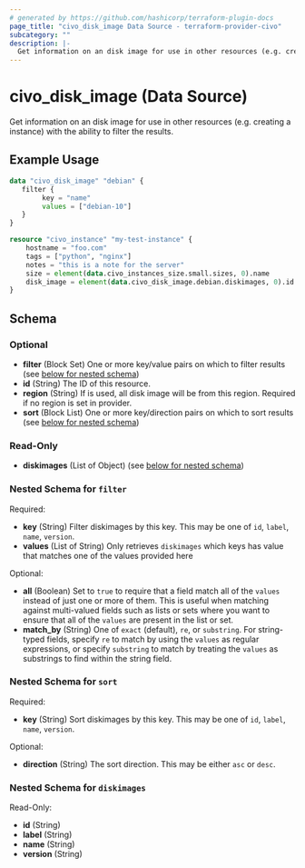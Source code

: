 ```yaml
---
# generated by https://github.com/hashicorp/terraform-plugin-docs
page_title: "civo_disk_image Data Source - terraform-provider-civo"
subcategory: ""
description: |-
  Get information on an disk image for use in other resources (e.g. creating a instance) with the ability to filter the results.
---
```


# civo_disk_image (Data Source)

Get information on an disk image for use in other resources (e.g. creating a instance) with the ability to filter the results.

## Example Usage

```terraform
data "civo_disk_image" "debian" {
   filter {
        key = "name"
        values = ["debian-10"]
   }
}

resource "civo_instance" "my-test-instance" {
    hostname = "foo.com"
    tags = ["python", "nginx"]
    notes = "this is a note for the server"
    size = element(data.civo_instances_size.small.sizes, 0).name
    disk_image = element(data.civo_disk_image.debian.diskimages, 0).id
}
```

<!-- schema generated by tfplugindocs -->
## Schema

### Optional

- **filter** (Block Set) One or more key/value pairs on which to filter results (see [below for nested schema](#nestedblock--filter))
- **id** (String) The ID of this resource.
- **region** (String) If is used, all disk image will be from this region. Required if no region is set in provider.
- **sort** (Block List) One or more key/direction pairs on which to sort results (see [below for nested schema](#nestedblock--sort))

### Read-Only

- **diskimages** (List of Object) (see [below for nested schema](#nestedatt--diskimages))

<a id="nestedblock--filter"></a>
### Nested Schema for `filter`

Required:

- **key** (String) Filter diskimages by this key. This may be one of `id`, `label`, `name`, `version`.
- **values** (List of String) Only retrieves `diskimages` which keys has value that matches one of the values provided here

Optional:

- **all** (Boolean) Set to `true` to require that a field match all of the `values` instead of just one or more of them. This is useful when matching against multi-valued fields such as lists or sets where you want to ensure that all of the `values` are present in the list or set.
- **match_by** (String) One of `exact` (default), `re`, or `substring`. For string-typed fields, specify `re` to match by using the `values` as regular expressions, or specify `substring` to match by treating the `values` as substrings to find within the string field.


<a id="nestedblock--sort"></a>
### Nested Schema for `sort`

Required:

- **key** (String) Sort diskimages by this key. This may be one of `id`, `label`, `name`, `version`.

Optional:

- **direction** (String) The sort direction. This may be either `asc` or `desc`.


<a id="nestedatt--diskimages"></a>
### Nested Schema for `diskimages`

Read-Only:

- **id** (String)
- **label** (String)
- **name** (String)
- **version** (String)


